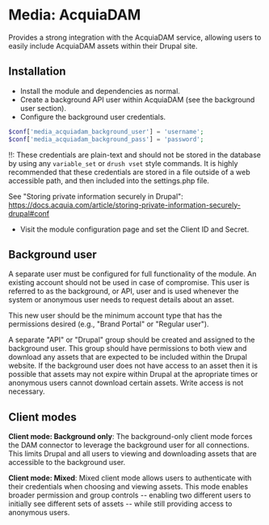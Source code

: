 # Media: AcquiaDAM

Provides a strong integration with the AcquiaDAM service, allowing users to easily include AcquiaDAM assets within their Drupal site.

## Installation

* Install the module and dependencies as normal.
* Create a background API user within AcquiaDAM (see the background user section).
* Configure the background user credentials.

```php
$conf['media_acquiadam_background_user'] = 'username';
$conf['media_acquiadam_background_pass'] = 'password';
```

!!: These credentials are plain-text and should not be stored in the database by using any `variable_set` or `drush vset` style commands. It is highly recommended that these credentials are stored in a file outside of a web accessible path, and then included into the settings.php file.

See "Storing private information securely in Drupal": https://docs.acquia.com/article/storing-private-information-securely-drupal#conf

* Visit the module configuration page and set the Client ID and Secret.

## Background user

A separate user must be configured for full functionality of the module. An existing account should not be used in case of compromise. This user is referred to as the background, or API, user and is used whenever the system or anonymous user needs to request details about an asset.

This new user should be the minimum account type that has the permissions desired (e.g., "Brand Portal" or "Regular user").

A separate "API" or "Drupal" group should be created and assigned to the background user. This group should have permissions to both view and download any assets that are expected to be included within the Drupal website. If the background user does not have access to an asset then it is possible that assets may not expire within Drupal at the apropriate times or anonymous users cannot download certain assets. Write access is not necessary.

## Client modes

**Client mode: Background only**: The background-only client mode forces the DAM connector to leverage the background user for all connections. This limits Drupal and all users to viewing and downloading assets that are accessible to the background user.

**Client mode: Mixed**: Mixed client mode allows users to authenticate with their credentials when choosing and viewing assets. This mode enables broader permission and group controls -- enabling two different users to initially see different sets of assets -- while still providing access to anonymous users.

